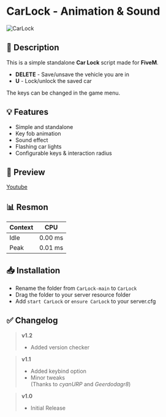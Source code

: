 # **CarLock - Animation & Sound**
![CarLock](https://user-images.githubusercontent.com/79053058/196249611-2457890f-4209-4a63-85e8-96a0dbf8c077.png)

## :bookmark_tabs: **Description** 
This is a simple standalone **Car Lock** script made for **FiveM**.  

- **DELETE** - Save/unsave the vehicle you are in  
- **U** - Lock/unlock the saved car

The keys can be changed in the game menu.

## :bulb: **Features** 
- Simple and standalone
- Key fob animation
- Sound effect 
- Flashing car lights 
- Configurable keys & interaction radius

## :eyes: **Preview** 
[Youtube](https://youtu.be/p_MImN77A0k)

## :bar_chart: **Resmon**
| Context | CPU |
| ------------- | ------------- |
| Idle | 0.00 ms  |
| Peak | 0.01 ms  |

## :inbox_tray: **Installation**
- Rename the folder from `CarLock-main` to `CarLock`
- Drag the folder to your server resource folder
- Add `start CarLock` or `ensure CarLock` to your server.cfg 

## :white_check_mark: **Changelog**
> **v1.2**
> - Added version checker

> **v1.1**
> - Added keybind option  
> - Minor tweaks  
> (Thanks to *cyanURP* and  *Geerdodagr8*)

> **v1.0**
> - Initial Release 
